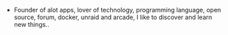- Founder of alot apps, lover of technology, programming language, open source, forum, docker, unraid and arcade, I like to discover and learn new things..
  <br>







































































































































































































































































































































































































































































































































































































































































































































































































































































































































































































































































































































































































































































































































































































































































































































































































































































































































































































































































































































































































































































































































































































































































































































































































































































































































































































































































































































































































































































































































































































































































